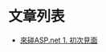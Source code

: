 # 文章列表
- [來碰ASP.net 1. 初次見面](https://medium.com/%E5%98%8E%E7%B7%AF%E7%9A%84%E5%B0%8F%E8%88%96/%E4%BE%86%E7%A2%B0asp-net-1-%E5%88%9D%E6%AC%A1%E8%A6%8B%E9%9D%A2-b948dceab179)
